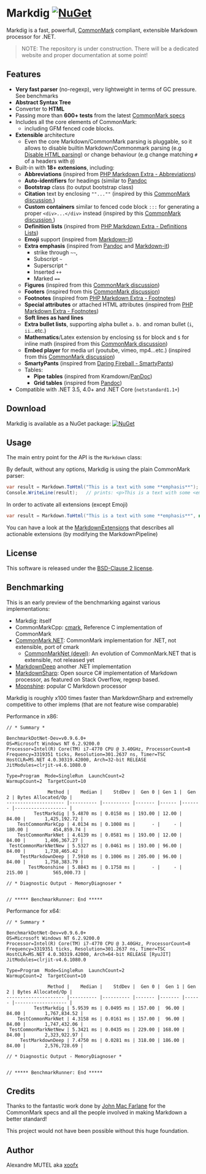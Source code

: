 # Markdig  [![NuGet](https://img.shields.io/nuget/v/Markdig.svg)](https://www.nuget.org/packages/Markdig/)

Markdig is a fast, powerfull, [CommonMark](http://commonmark.org/) compliant, extensible Markdown processor for .NET.

> NOTE: The repository is under construction. There will be a dedicated website and proper documentation at some point!

## Features

- **Very fast parser** (no-regexp), very lightweight in terms of GC pressure. See benchmarks
- **Abstract Syntax Tree**
- Converter to **HTML**
- Passing more than **600+ tests** from the latest [CommonMark specs](http://spec.commonmark.org/)
- Includes all the core elements of CommonMark:
  - including GFM fenced code blocks. 
- **Extensible** architecture
  - Even the core Markdown/CommonMark parsing is pluggable, so it allows to disable builtin Markdown/Commonmark parsing (e.g [Disable HTML parsing](https://github.com/lunet-io/markdig/blob/7964bd0160d4c18e4155127a4c863d61ebd8944a/src/Markdig/MarkdownExtensions.cs#L306)) or change behaviour (e.g change matching `#` of a headers with `@`)   
- Built-in with **18+ extensions**, including:
  - **Abbreviations** (inspired from [PHP Markdown Extra - Abbreviations](https://michelf.ca/projects/php-markdown/extra/#abbr))
  - **Auto-identifiers** for headings (similar to [Pandoc](http://pandoc.org/README.html#extension-auto_identifiers)
  - **Bootstrap** class (to output bootstrap class)
  - **Citation** text by enclosing `""...""` (inspired by this [CommonMark discussion ](https://talk.commonmark.org/t/referencing-creative-works-with-cite/892))
  - **Custom containers** similar to fenced code block `:::` for generating a proper `<div>...</div>` instead (inspired by this [CommonMark discussion ](https://talk.commonmark.org/t/custom-container-for-block-and-inline/2051))
  - **Definition lists** (inspired from [PHP Markdown Extra - Definitions Lists](https://michelf.ca/projects/php-markdown/extra/#def-list))
  - **Emoji** support (inspired from [Markdown-it](https://markdown-it.github.io/))
  - **Extra emphasis** (inspired from [Pandoc](http://pandoc.org/README.html#strikeout) and [Markdown-it](https://markdown-it.github.io/)) 
    - strike through `~~`,
    - Subscript `~`
    - Superscript `^` 
    - Inserted `++`
    - Marked `==`
  - **Figures** (inspired from this [CommonMark discussion](https://talk.commonmark.org/t/image-tag-should-expand-to-figure-when-used-with-title/265/5))
  - **Footers** (inspired from this [CommonMark discussion](https://talk.commonmark.org/t/syntax-for-footer/2070))
  - **Footnotes** (inspired from [PHP Markdown Extra - Footnotes](https://michelf.ca/projects/php-markdown/extra/#footnotes))
  - **Special attributes** or attached HTML attributes (inspired from [PHP Markdown Extra - Footnotes](https://michelf.ca/projects/php-markdown/extra/#spe-attr))
  - **Soft lines as hard lines**
  - **Extra bullet lists**, supporting alpha bullet `a.` `b.` and roman bullet (`i`, `ii`...etc.)
  - **Mathematics**/Latex extension by enclosing `$$` for block and `$` for inline math (inspired from this [CommonMark discussion](https://talk.commonmark.org/t/mathematics-extension/457/31))
  - **Embed player** for media url (youtube, vimeo, mp4...etc.) (inspired from this [CommonMark discussion](https://talk.commonmark.org/t/embedded-audio-and-video/441))
  - **SmartyPants** (inspired from [Daring Fireball - SmartyPants](https://daringfireball.net/projects/smartypants/))
  - Tables:
    - **Pipe tables** (inspired from Kramdown/[PanDoc](http://pandoc.org/README.html#pipe_tables))
    - **Grid tables** (inspired from [Pandoc](http://pandoc.org/README.html#grid_tables)) 
- Compatible with .NET 3.5, 4.0+ and .NET Core (`netstandard1.1+`)
	
## Download

Markdig is available as a NuGet package: [![NuGet](https://img.shields.io/nuget/v/Markdig.svg)](https://www.nuget.org/packages/Markdig/)

## Usage

The main entry point for the API is the `Markdown` class:

By default, without any options, Markdig is using the plain CommonMark parser:

```csharp
var result = Markdown.ToHtml("This is a text with some **emphasis**");
Console.WriteLine(result);   // prints: <p>This is a text with some <em>emphasis</em></p>
```

In order to activate all extensions (except Emoji)

```csharp
var result = Markdown.ToHtml("This is a text with some **emphasis**", new MarkdownPipeline().UseAllExtensions());
```

You can have a look at the [MarkdownExtensions](https://github.com/lunet-io/markdig/blob/master/src/Markdig/MarkdownExtensions.cs) that describes all actionable extensions (by modifying the MarkdownPipeline)

## License

This software is released under the [BSD-Clause 2 license](http://opensource.org/licenses/BSD-2-Clause).


## Benchmarking

This is an early preview of the benchmarking against various implementations:

- Markdig: itself
- CommonMarkCpp: [cmark](https://github.com/jgm/cmark), Reference C implementation of CommonMark 
- [CommonMark.NET](https://github.com/Knagis/CommonMark.NET): CommonMark implementation for .NET, not extensible, port of cmark
  - [CommonMarkNet (devel)](https://github.com/AMDL/CommonMark.NET/tree/pipe-tables): An evolution of CommonMark.NET that is extensible, not released yet
- [MarkdownDeep](https://github.com/toptensoftware/markdowndeep) another .NET implementation
- [MarkdownSharp](https://github.com/Kiri-rin/markdownsharp): Open source C# implementation of Markdown processor, as featured on Stack Overflow, regexp based.
- [Moonshine](https://github.com/brandonc/moonshine): popular C Markdown processor

Markdig is roughly x100 times faster than MarkdownSharp and extremelly competitive to other implems (that are not feature wise comparable) 

Performance in x86:

```
// * Summary *

BenchmarkDotNet-Dev=v0.9.6.0+
OS=Microsoft Windows NT 6.2.9200.0
Processor=Intel(R) Core(TM) i7-4770 CPU @ 3.40GHz, ProcessorCount=8
Frequency=3319351 ticks, Resolution=301.2637 ns, Timer=TSC
HostCLR=MS.NET 4.0.30319.42000, Arch=32-bit RELEASE
JitModules=clrjit-v4.6.1080.0

Type=Program  Mode=SingleRun  LaunchCount=2
WarmupCount=2  TargetCount=10

               Method |    Median |    StdDev |  Gen 0 | Gen 1 |  Gen 2 | Bytes Allocated/Op |
--------------------- |---------- |---------- |------- |------ |------- |------------------- |
          TestMarkdig | 5.4870 ms | 0.0158 ms | 193.00 | 12.00 |  84.00 |       1,425,192.72 |
    TestCommonMarkCpp | 4.0134 ms | 0.1008 ms |      - |     - | 180.00 |         454,859.74 |
    TestCommonMarkNet | 4.6139 ms | 0.0581 ms | 193.00 | 12.00 |  84.00 |       1,406,367.27 |
 TestCommonMarkNetNew | 5.5327 ms | 0.0461 ms | 193.00 | 96.00 |  84.00 |       1,738,465.42 |
     TestMarkdownDeep | 7.5910 ms | 0.1006 ms | 205.00 | 96.00 |  84.00 |       1,758,383.79 |
        TestMoonshine | 5.8843 ms | 0.1758 ms |      - |     - | 215.00 |         565,000.73 |

// * Diagnostic Output - MemoryDiagnoser *


// ***** BenchmarkRunner: End *****
```

Performance for x64:

```
// * Summary *

BenchmarkDotNet-Dev=v0.9.6.0+
OS=Microsoft Windows NT 6.2.9200.0
Processor=Intel(R) Core(TM) i7-4770 CPU @ 3.40GHz, ProcessorCount=8
Frequency=3319351 ticks, Resolution=301.2637 ns, Timer=TSC
HostCLR=MS.NET 4.0.30319.42000, Arch=64-bit RELEASE [RyuJIT]
JitModules=clrjit-v4.6.1080.0

Type=Program  Mode=SingleRun  LaunchCount=2
WarmupCount=2  TargetCount=10

               Method |    Median |    StdDev |  Gen 0 |  Gen 1 | Gen 2 | Bytes Allocated/Op |
--------------------- |---------- |---------- |------- |------- |------ |------------------- |
          TestMarkdig | 5.9539 ms | 0.0495 ms | 157.00 |  96.00 | 84.00 |       1,767,834.52 |
    TestCommonMarkNet | 4.3158 ms | 0.0161 ms | 157.00 |  96.00 | 84.00 |       1,747,432.06 |
 TestCommonMarkNetNew | 5.3421 ms | 0.0435 ms | 229.00 | 168.00 | 84.00 |       2,323,922.97 |
     TestMarkdownDeep | 7.4750 ms | 0.0281 ms | 318.00 | 186.00 | 84.00 |       2,576,728.69 |

// * Diagnostic Output - MemoryDiagnoser *


// ***** BenchmarkRunner: End *****
```

## Credits

Thanks to the fantastic work done by [John Mac Farlane](http://johnmacfarlane.net/) for the CommonMark specs and all the people involved in making Markdown a better standard!

This project would not have been possible without this huge foundation.

## Author

Alexandre MUTEL aka [xoofx](http://xoofx.com)














